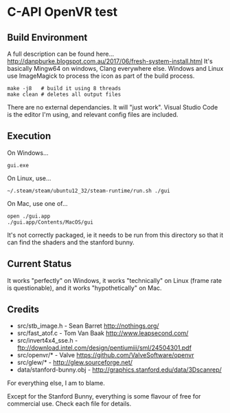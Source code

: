 C-API OpenVR test
=================

Build Environment
-----------------
A full description can be found here...
http://danpburke.blogspot.com.au/2017/06/fresh-system-install.html
It's basically Mingw64 on windows, Clang everywhere else. Windows and Linux use ImageMagick to process the icon as part of the build process.

    make -j8   # build it using 8 threads   
    make clean # deletes all output files

There are no external dependancies. It will "just work". Visual Studio Code is the editor I'm using, and relevant config files are included.

Execution
---------
On Windows...

    gui.exe

On Linux, use...

    ~/.steam/steam/ubuntu12_32/steam-runtime/run.sh ./gui

On Mac, use one of...

    open ./gui.app
    ./gui.app/Contents/MacOS/gui

It's not correctly packaged, ie it needs to be run from this directory so that it can find the shaders and the stanford bunny.

Current Status
--------------
It works "perfectly" on Windows, it works "technically" on Linux (frame rate is questionable), and it works "hypothetically" on Mac.

Credits
-------

* src/stb_image.h - Sean Barret http://nothings.org/
* src/fast_atof.c - Tom Van Baak  http://www.leapsecond.com/
* src/invert4x4_sse.h - ftp://download.intel.com/design/pentiumiii/sml/24504301.pdf
* src/openvr/* - Valve https://github.com/ValveSoftware/openvr
* src/glew/* - http://glew.sourceforge.net/
* data/stanford-bunny.obj - http://graphics.stanford.edu/data/3Dscanrep/

For everything else, I am to blame.

Except for the Stanford Bunny, everything is some flavour of free for commercial use. Check each file for details.